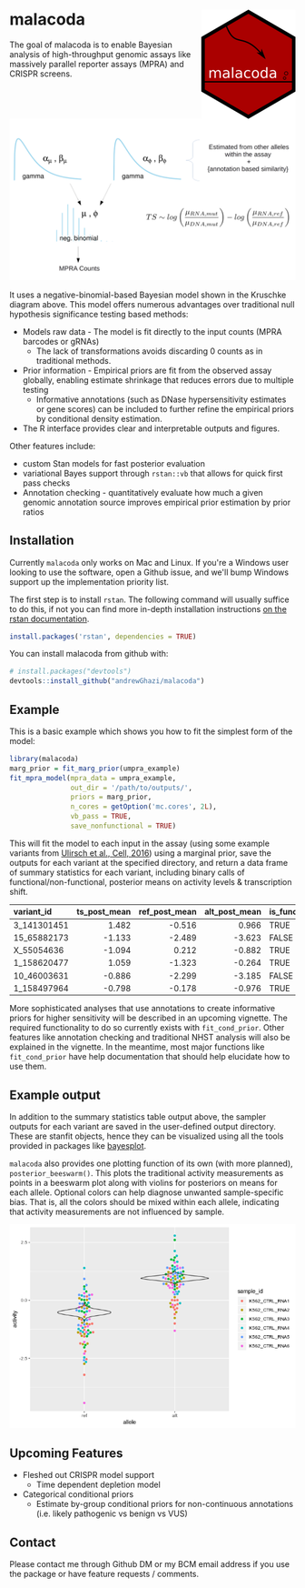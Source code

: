 
<!-- README.md is generated from README.Rmd. Please edit that file -->
malacoda <img src="man/figures/logo.png" align="right" title="evil tail"/>
==========================================================================

The goal of malacoda is to enable Bayesian analysis of high-throughput genomic assays like massively parallel reporter assays (MPRA) and CRISPR screens.

![malacoda Kruschke diagram](man/figures/kruschke2.png)

It uses a negative-binomial-based Bayesian model shown in the Kruschke diagram above. This model offers numerous advantages over traditional null hypothesis significance testing based methods:

-   Models raw data - The model is fit directly to the input counts (MPRA barcodes or gRNAs)
    -   The lack of transformations avoids discarding 0 counts as in traditional methods.
-   Prior information - Empirical priors are fit from the observed assay globally, enabling estimate shrinkage that reduces errors due to multiple testing
    -   Informative annotations (such as DNase hypersensitivity estimates or gene scores) can be included to further refine the empirical priors by conditional density estimation.
-   The R interface provides clear and interpretable outputs and figures.

Other features include:

-   custom Stan models for fast posterior evaluation
-   variational Bayes support through `rstan::vb` that allows for quick first pass checks
-   Annotation checking - quantitatively evaluate how much a given genomic annotation source improves empirical prior estimation by prior ratios

Installation
------------

Currently `malacoda` only works on Mac and Linux. If you're a Windows user looking to use the software, open a Github issue, and we'll bump Windows support up the implementation priority list.

The first step is to install `rstan`. The following command will usually suffice to do this, if not you can find more in-depth installation instructions [on the rstan documentation](https://github.com/stan-dev/rstan/wiki/Installing-RStan-on-Mac-or-Linux).

``` r
install.packages('rstan', dependencies = TRUE)
```

You can install malacoda from github with:

``` r
# install.packages("devtools")
devtools::install_github("andrewGhazi/malacoda")
```

Example
-------

This is a basic example which shows you how to fit the simplest form of the model:

``` r
library(malacoda)
marg_prior = fit_marg_prior(umpra_example)
fit_mpra_model(mpra_data = umpra_example,
               out_dir = '/path/to/outputs/',
               priors = marg_prior,
               n_cores = getOption('mc.cores', 2L),
               vb_pass = TRUE,
               save_nonfunctional = TRUE)
```

This will fit the model to each input in the assay (using some example variants from [Ulirsch et al., Cell, 2016](https://www.ncbi.nlm.nih.gov/pubmed/27259154)) using a marginal prior, save the outputs for each variant at the specified directory, and return a data frame of summary statistics for each variant, including binary calls of functional/non-functional, posterior means on activity levels & transcription shift.

<table style="width:100%;">
<colgroup>
<col width="13%" />
<col width="14%" />
<col width="15%" />
<col width="15%" />
<col width="15%" />
<col width="11%" />
<col width="11%" />
</colgroup>
<thead>
<tr class="header">
<th align="left">variant_id</th>
<th align="right">ts_post_mean</th>
<th align="right">ref_post_mean</th>
<th align="right">alt_post_mean</th>
<th align="left">is_functional</th>
<th align="right">hdi_lower</th>
<th align="right">hdi_upper</th>
</tr>
</thead>
<tbody>
<tr class="odd">
<td align="left">3_141301451</td>
<td align="right">1.482</td>
<td align="right">-0.516</td>
<td align="right">0.966</td>
<td align="left">TRUE</td>
<td align="right">1.180</td>
<td align="right">1.761</td>
</tr>
<tr class="even">
<td align="left">15_65882173</td>
<td align="right">-1.133</td>
<td align="right">-2.489</td>
<td align="right">-3.623</td>
<td align="left">FALSE</td>
<td align="right">-2.434</td>
<td align="right">0.119</td>
</tr>
<tr class="odd">
<td align="left">X_55054636</td>
<td align="right">-1.094</td>
<td align="right">0.212</td>
<td align="right">-0.882</td>
<td align="left">TRUE</td>
<td align="right">-1.387</td>
<td align="right">-0.799</td>
</tr>
<tr class="even">
<td align="left">1_158620477</td>
<td align="right">1.059</td>
<td align="right">-1.323</td>
<td align="right">-0.264</td>
<td align="left">TRUE</td>
<td align="right">0.461</td>
<td align="right">1.652</td>
</tr>
<tr class="odd">
<td align="left">10_46003631</td>
<td align="right">-0.886</td>
<td align="right">-2.299</td>
<td align="right">-3.185</td>
<td align="left">FALSE</td>
<td align="right">-2.137</td>
<td align="right">0.300</td>
</tr>
<tr class="even">
<td align="left">1_158497964</td>
<td align="right">-0.798</td>
<td align="right">-0.178</td>
<td align="right">-0.976</td>
<td align="left">TRUE</td>
<td align="right">-1.371</td>
<td align="right">-0.222</td>
</tr>
</tbody>
</table>

More sophisticated analyses that use annotations to create informative priors for higher sensitivity will be described in an upcoming vignette. The required functionality to do so currently exists with `fit_cond_prior`. Other features like annotation checking and traditional NHST analysis will also be explained in the vignette. In the meantime, most major functions like `fit_cond_prior` have help documentation that should help elucidate how to use them.

Example output
--------------

In addition to the summary statistics table output above, the sampler outputs for each variant are saved in the user-defined output directory. These are stanfit objects, hence they can be visualized using all the tools provided in packages like [bayesplot](http://mc-stan.org/users/interfaces/bayesplot).

`malacoda` also provides one plotting function of its own (with more planned), `posterior_beeswarm()`. This plots the traditional activity measurements as points in a beeswarm plot along with violins for posteriors on means for each allele. Optional colors can help diagnose unwanted sample-specific bias. That is, all the colors should be mixed within each allele, indicating that activity measurements are not influenced by sample.

![An example activity beeswarm with overlaid activity mean posteriors](man/figures/posterior_beeswarm_example.png)

Upcoming Features
-----------------

-   Fleshed out CRISPR model support
    -   Time dependent depletion model
-   Categorical conditional priors
    -   Estimate by-group conditional priors for non-continuous annotations (i.e. likely pathogenic vs benign vs VUS)

Contact
-------

Please contact me through Github DM or my BCM email address if you use the package or have feature requests / comments.
